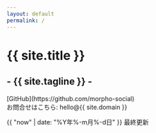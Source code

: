 ```yaml
---
layout: default
permalink: /
---
```


# {{ site.title }}
## - {{ site.tagline }} -

<div>
  <p>
    [GitHub](https://github.com/morpho-social)<br />
    お問合せはこちら: hello@{{ site.domain }}
  </p>
  <p class="right">
    {{ "now" | date: "%Y年%-m月%-d日" }} 最終更新
  </p>
</div>
